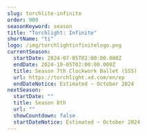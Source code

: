 ```yaml
---
slug: torchlite-infinite
order: 900
seasonKeyword: season
title: "Torchlight: Infinite"
shortName: "ti"
logo: /img/torchlightinfinitelogo.png
currentSeason:
  startDate: 2024-07-05T02:00:00.000Z
  endDate: 2024-10-05T02:00:00.000Z
  title: Season 7th Clockwork Ballet (SS5)
  url: https://torchlight.xd.com/en/ep
  endDateNotice: Estimated ~ October 2024
nextSeason:
  startDate: ""
  title: Season 8th
  url: ""
  showCountdown: false
  startDateNotice: Estimated ~ October 2024
---
```

